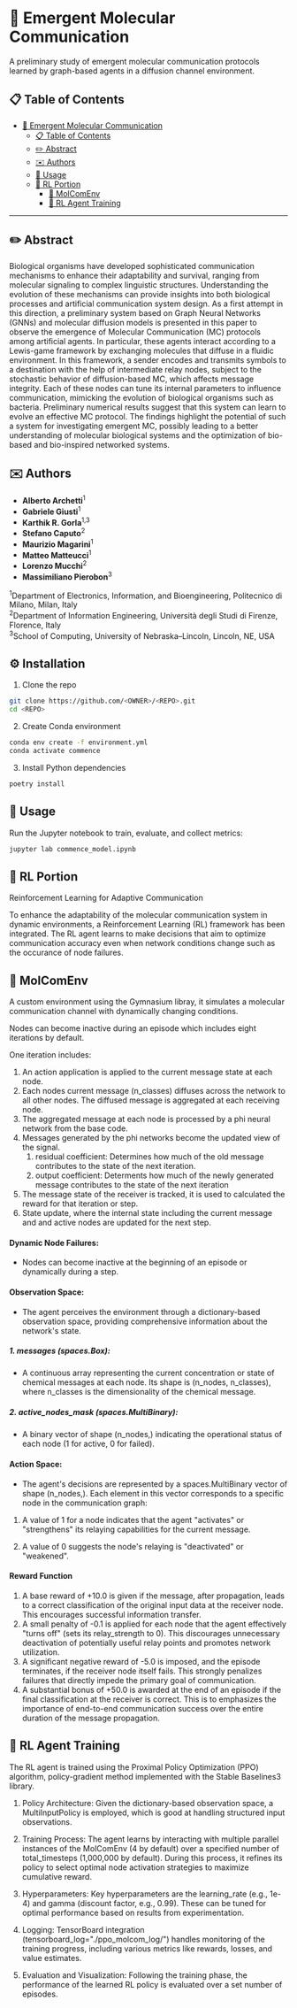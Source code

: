 # 🦠 Emergent Molecular Communication

A preliminary study of emergent molecular communication protocols learned by graph-based agents in a diffusion channel environment.

## 📋 Table of Contents

- [🦠 Emergent Molecular Communication](#-emergent-molecular-communication)
  - [📋 Table of Contents](#-table-of-contents)
  - [✏️ Abstract](#️-abstract)
  - [✉️ Authors](#️-authors)
  - [🚀 Usage](#-usage)
  - [🧠 RL Portion](#-rl-portion)
    - [🧪 MolComEnv](#-MolComEnv)
    - [🤖 RL Agent Training](#-rl-agent-training)
---

## ✏️ Abstract

Biological organisms have developed sophisticated communication mechanisms to enhance their adaptability and survival, ranging from molecular signaling to complex linguistic structures. Understanding the evolution of these mechanisms can provide insights into both biological processes and artificial communication system design. As a first attempt in this direction, a preliminary system based on Graph Neural Networks (GNNs) and molecular diffusion models is presented in this paper to observe the emergence of Molecular Communication (MC) protocols among artificial agents. In particular, these agents interact according to a Lewis-game framework by exchanging molecules that diffuse in a fluidic environment. In this framework, a sender encodes and transmits symbols to a destination with the help of intermediate relay nodes, subject to the stochastic behavior of diffusion-based MC, which affects message integrity. Each of these nodes can tune its internal parameters to influence communication, mimicking the evolution of biological organisms such as bacteria. Preliminary numerical results suggest that this system can learn to evolve an effective MC protocol. The findings highlight the potential of such a system for investigating emergent MC, possibly leading to a better understanding of molecular biological systems and the optimization of bio-based and bio-inspired networked systems.

## ✉️ Authors

- **Alberto Archetti**<sup>1</sup>  
- **Gabriele Giusti**<sup>1</sup>  
- **Karthik R. Gorla**<sup>1,3</sup>  
- **Stefano Caputo**<sup>2</sup>  
- **Maurizio Magarini**<sup>1</sup>  
- **Matteo Matteucci**<sup>1</sup>  
- **Lorenzo Mucchi**<sup>2</sup>  
- **Massimiliano Pierobon**<sup>3</sup>  

<sup>1</sup>Department of Electronics, Information, and Bioengineering, Politecnico di Milano, Milan, Italy  
<sup>2</sup>Department of Information Engineering, Università degli Studi di Firenze, Florence, Italy  
<sup>3</sup>School of Computing, University of Nebraska–Lincoln, Lincoln, NE, USA


## ⚙️ Installation
1. Clone the repo
```bash
git clone https://github.com/<OWNER>/<REPO>.git
cd <REPO>
```
2. Create Conda environment
```bash
conda env create -f environment.yml
conda activate commence
```
3. Install Python dependencies
```bash
poetry install
```

## 🚀 Usage
Run the Jupyter notebook to train, evaluate, and collect metrics:
```bash
jupyter lab commence_model.ipynb
```

## 🧠 RL Portion
Reinforcement Learning for Adaptive Communication

To enhance the adaptability of the molecular communication system in dynamic environments, a Reinforcement Learning (RL) framework has been integrated. The RL agent learns to make decisions that aim to optimize communication accuracy even when network conditions change such as the occurance of node failures.

## 🧪 MolComEnv
A custom environment using the Gymnasium libray, it simulates a molecular communication channel with dynamically changing conditions.

Nodes can become inactive during an episode which includes eight iterations by default. 

One iteration includes: 
1. An action application is applied to the current message state at each node.
2. Each nodes current message (n_classes) diffuses across the network to all other nodes. The diffused message is aggregated at each receiving node.
3. The aggregated message at each node is processed by a phi neural network from the base code. 
4. Messages generated by the phi networks become the updated view of the signal.
    1. residual coefficient: Determines how much of the old message contributes to the state of the next iteration.
    2. output coefficient: Determents how much of the newly generated message contributes to the state of the next iteration
5. The message state of the receiver is tracked, it is used to calculated the reward for that iteration or step.
6. State update, where the internal state including the current message and and active nodes are updated for the next step.

#### Dynamic Node Failures:  
* Nodes can become inactive at the beginning of an episode or dynamically during a step.

#### Observation Space: 
* The agent perceives the environment through a dictionary-based observation space, providing comprehensive information about the network's state.

##### 1. messages (spaces.Box): 
* A continuous array representing the current concentration or state of chemical messages at each node. Its shape is (n_nodes, n_classes), where n_classes is the dimensionality of the chemical message.
##### 2. active_nodes_mask (spaces.MultiBinary): 
* A binary vector of shape (n_nodes,) indicating the operational status of each node (1 for active, 0 for failed).


#### Action Space:
* The agent's decisions are represented by a spaces.MultiBinary vector of shape (n_nodes,). Each element in this vector corresponds to a specific node in the communication graph:

1. A value of 1 for a node indicates that the agent "activates" or "strengthens" its relaying capabilities for the current message.

2. A value of 0 suggests the node's relaying is "deactivated" or "weakened".


#### Reward Function
    
1. A base reward of +10.0 is given if the message, after propagation, leads to a correct classification of the original input data at the receiver node. This encourages successful information transfer. 
2. A small penalty of -0.1 is applied for each node that the agent effectively "turns off" (sets its relay_strength to 0). This discourages unnecessary deactivation of potentially useful relay points and promotes network utilization. 
3. A significant negative reward of -5.0 is imposed, and the episode terminates, if the receiver node itself fails. This strongly penalizes failures that directly impede the primary goal of communication. 
4. A substantial bonus of +50.0 is awarded at the end of an episode if the final classification at the receiver is correct. This is to emphasizes the importance of end-to-end communication success over the entire duration of the message propagation.


## 🤖 RL Agent Training
The RL agent is trained using the Proximal Policy Optimization (PPO) algorithm, policy-gradient method implemented with the Stable Baselines3 library.
    
1. Policy Architecture: Given the dictionary-based observation space, a MultiInputPolicy is employed, which is good at handling structured input observations.
    
2. Training Process: The agent learns by interacting with multiple parallel instances of the MolComEnv (4 by default) over a specified number of total_timesteps (1,000,000 by default). During this process, it refines its policy to select optimal node activation strategies to maximize cumulative reward.
    
3. Hyperparameters: Key hyperparameters are the learning_rate (e.g., 1e-4) and gamma (discount factor, e.g., 0.99). These can be tuned for optimal performance based on results from experimentation.

4. Logging: TensorBoard integration (tensorboard_log="./ppo_molcom_log/") handles monitoring of the training progress, including various metrics like rewards, losses, and value estimates.

5. Evaluation and Visualization: Following the training phase, the performance of the learned RL policy is evaluated over a set number of episodes. 